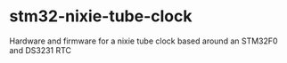 # stm32-nixie-tube-clock
Hardware and firmware for a nixie tube clock based around an STM32F0 and DS3231 RTC
